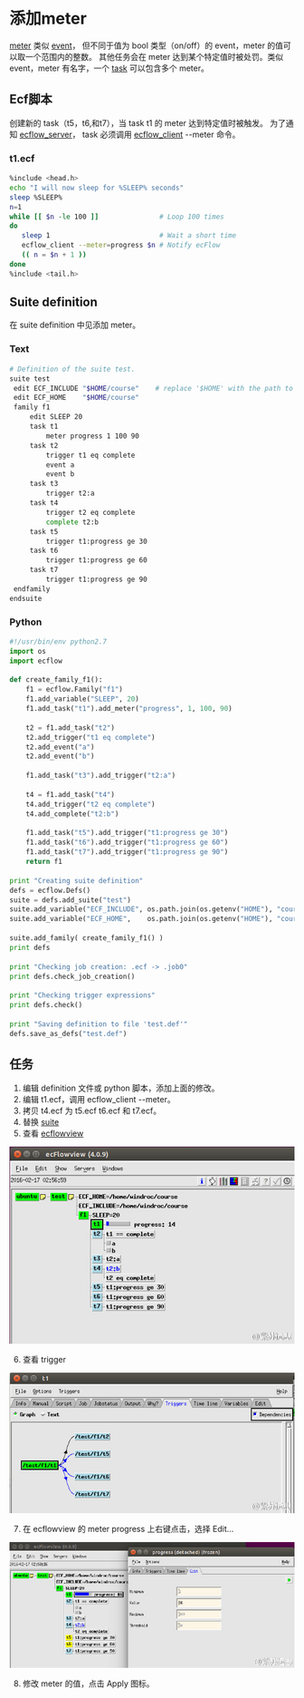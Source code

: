 # 添加meter

[meter](https://software.ecmwf.int/wiki/display/ECFLOW/Glossary#term-meter) 类似 [event](https://software.ecmwf.int/wiki/display/ECFLOW/Glossary#term-event)，
但不同于值为 bool 类型（on/off）的 event，meter 的值可以取一个范围内的整数。
其他任务会在 meter 达到某个特定值时被处罚。类似 event，meter 有名字，一个 [task](https://software.ecmwf.int/wiki/display/ECFLOW/Glossary#term-task) 可以包含多个 meter。

## Ecf脚本

创建新的 task（t5，t6,和t7），当 task t1 的 meter 达到特定值时被触发。
为了通知 [ecflow_server](https://software.ecmwf.int/wiki/display/ECFLOW/Glossary#term-ecflow-server)，
task 必须调用 [ecflow_client](https://software.ecmwf.int/wiki/display/ECFLOW/Glossary#term-ecflow-client) --meter 命令。

### t1.ecf

```bash
%include <head.h>
echo "I will now sleep for %SLEEP% seconds"
sleep %SLEEP%
n=1
while [[ $n -le 100 ]]               # Loop 100 times
do
   sleep 1                           # Wait a short time
   ecflow_client --meter=progress $n # Notify ecFlow
   (( n = $n + 1 ))
done
%include <tail.h>
```

## Suite definition

在 suite definition 中见添加 meter。

### Text

```bash
# Definition of the suite test.
suite test
 edit ECF_INCLUDE "$HOME/course"    # replace '$HOME' with the path to your home directory
 edit ECF_HOME    "$HOME/course"
 family f1
     edit SLEEP 20
     task t1
         meter progress 1 100 90
     task t2
         trigger t1 eq complete
         event a
         event b
     task t3
         trigger t2:a
     task t4
         trigger t2 eq complete
         complete t2:b
     task t5
         trigger t1:progress ge 30
     task t6
         trigger t1:progress ge 60
     task t7
         trigger t1:progress ge 90
 endfamily
endsuite
```

### Python

```python
#!/usr/bin/env python2.7
import os
import ecflow  

def create_family_f1():
    f1 = ecflow.Family("f1") 
    f1.add_variable("SLEEP", 20)
    f1.add_task("t1").add_meter("progress", 1, 100, 90)
    
    t2 = f1.add_task("t2")  
    t2.add_trigger("t1 eq complete") 
    t2.add_event("a")
    t2.add_event("b")
    
    f1.add_task("t3").add_trigger("t2:a")  
    
    t4 = f1.add_task("t4")
    t4.add_trigger("t2 eq complete")  
    t4.add_complete("t2:b") 
     
    f1.add_task("t5").add_trigger("t1:progress ge 30")  
    f1.add_task("t6").add_trigger("t1:progress ge 60")  
    f1.add_task("t7").add_trigger("t1:progress ge 90") 
    return f1 
   
print "Creating suite definition"   
defs = ecflow.Defs()
suite = defs.add_suite("test")
suite.add_variable("ECF_INCLUDE", os.path.join(os.getenv("HOME"), "course"))
suite.add_variable("ECF_HOME",    os.path.join(os.getenv("HOME"), "course"))

suite.add_family( create_family_f1() )
print defs

print "Checking job creation: .ecf -> .job0"   
print defs.check_job_creation()

print "Checking trigger expressions"
print defs.check()

print "Saving definition to file 'test.def'"
defs.save_as_defs("test.def")
```

## 任务

1. 编辑 definition 文件或 python 脚本，添加上面的修改。
2. 编辑 t1.ecf，调用 ecflow_client --meter。
3. 拷贝 t4.ecf 为 t5.ecf t6.ecf 和 t7.ecf。
4. 替换 [suite](https://software.ecmwf.int/wiki/display/ECFLOW/Glossary#term-suite)
5. 查看 [ecflowview](https://software.ecmwf.int/wiki/display/ECFLOW/Glossary#term-ecflowview)

![](./asset/add-meter-ecflowview.jpg)

6. 查看 trigger

![](./asset/add-meter-triggers.jpg)

7. 在 ecflowview 的 meter progress 上右键点击，选择 Edit…

![](./asset/add-meter-edit-meter.jpg)

8. 修改 meter 的值，点击 Apply 图标。
